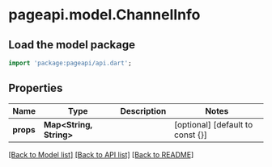 # pageapi.model.ChannelInfo

## Load the model package
```dart
import 'package:pageapi/api.dart';
```

## Properties
Name | Type | Description | Notes
------------ | ------------- | ------------- | -------------
**props** | **Map<String, String>** |  | [optional] [default to const {}]

[[Back to Model list]](../README.md#documentation-for-models) [[Back to API list]](../README.md#documentation-for-api-endpoints) [[Back to README]](../README.md)


